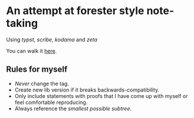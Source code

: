 # An attempt at forester style note-taking
Using _typst_, _scribe_, _kodama_ and _zeta_

You can walk it [here](https://forest.lentilus.me).

## Rules for myself
- *Never* change the tag.
- Create new lib version if it breaks backwards-compatibility.
- Only include statements with proofs that I have come up with myself or feel comfortable reproducing.
- Always reference the *smallest possible subtree*.
